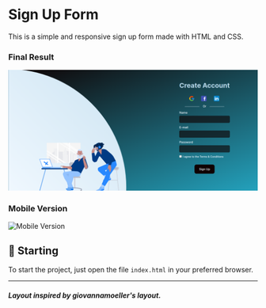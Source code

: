 # Sign Up Form

This is a simple and responsive sign up form made with HTML and CSS. <br/>

### Final Result
<img src="assets/final-version.png" alt="Web Version"/>

### Mobile Version
<img src="assets/final-mobile.png" alt="Mobile Version"/>

## 🚀 Starting

To start the project, just open the file `index.html` in your preferred browser.

---
##### Layout inspired by giovannamoeller's layout.
